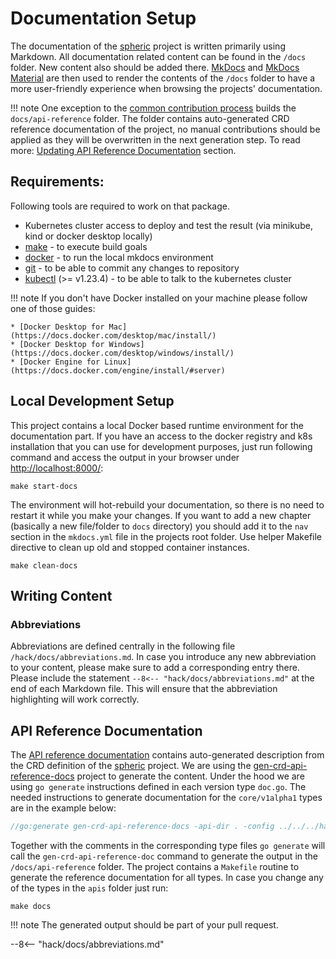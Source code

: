 # Documentation Setup

The documentation of the [spheric](https://github.com/spheric-cloud/spheric) project is written primarily using Markdown.
All documentation related content can be found in the `/docs` folder. New content also should be added there.
[MkDocs](https://www.mkdocs.org/) and [MkDocs Material](https://squidfunk.github.io/mkdocs-material/) are then used to render the contents of the `/docs` folder to have a more user-friendly experience when browsing the projects' documentation.

!!! note
    One exception to the [common contribution process](/development/contribution/#steps-to-contribute) builds the `docs/api-reference` folder. The folder contains auto-generated CRD reference documentation of the project, no manual contributions should be applied as they will be overwritten in the next generation step.
    To read more: [Updating API Reference Documentation](#api-reference-documentation)  section.

## Requirements:

Following tools are required to work on that package.

* Kubernetes cluster access to deploy and test the result (via minikube, kind or docker desktop locally)
* [make](https://www.gnu.org/software/make/) - to execute build goals
* [docker](https://www.docker.com) - to run the local mkdocs environment
* [git](https://git-scm.com/downloads) - to be able to commit any changes to repository
* [kubectl](https://kubernetes.io/docs/reference/kubectl/) (>= v1.23.4) - to be able to talk to the kubernetes cluster
  
!!! note
    If you don't have Docker installed on your machine please follow one of those guides:

    * [Docker Desktop for Mac](https://docs.docker.com/desktop/mac/install/)
    * [Docker Desktop for Windows](https://docs.docker.com/desktop/windows/install/)
    * [Docker Engine for Linux](https://docs.docker.com/engine/install/#server)

## Local Development Setup
This project contains a local Docker based runtime environment for the documentation part. If you have an access to the docker registry and k8s installation that you can use for development purposes, just run following command and access the output in your browser under <http://localhost:8000/>:

```shell
make start-docs
```
The environment will hot-rebuild your documentation, so there is no need to restart it while you make your changes.
If you want to add a new chapter (basically a new file/folder to `docs` directory) you should add it to the `nav` section in the `mkdocs.yml` file in the projects root folder.
Use helper Makefile directive to clean up old and stopped container instances.

```shell
make clean-docs
```

## Writing Content

### Abbreviations
Abbreviations are defined centrally in the following file `/hack/docs/abbreviations.md`. In case you introduce any new abbreviation to your content, please make sure to add a corresponding entry there.
Please include the statement `--8<-- "hack/docs/abbreviations.md"` at the end of each Markdown file. This will ensure that the abbreviation highlighting will work correctly.

## API Reference Documentation

The [API reference documentation](/api-reference/overview/) contains auto-generated description from the CRD definition of the [spheric](https://github.com/spheric-cloud/spheric) project.
We are using the [gen-crd-api-reference-docs](https://github.com/ahmetb/gen-crd-api-reference-docs) project to generate the content. Under the hood we are using `go generate` instructions defined in each version type `doc.go`.
The needed instructions to generate documentation for the `core/v1alpha1` types are in the example below:

```go
//go:generate gen-crd-api-reference-docs -api-dir . -config ../../../hack/api-reference/core-config.json -template-dir ../../../hack/api-reference/template -out-file ../../../docs/api-reference/core.md
```
Together with the comments in the corresponding type files `go generate` will call the `gen-crd-api-reference-doc` command to generate the output in the `/docs/api-reference` folder.
The project contains a `Makefile` routine to generate the reference documentation for all types. In case you change any of the types in the `apis` folder just run:

```shell
make docs
```

!!! note
    The generated output should be part of your pull request.

--8<-- "hack/docs/abbreviations.md"
